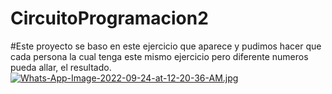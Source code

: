 # CircuitoProgramacion2
 #Este proyecto se baso en este ejercicio que aparece y pudimos hacer que cada persona la cual tenga este mismo ejercicio pero diferente numeros pueda allar, el resultado.
[![Whats-App-Image-2022-09-24-at-12-20-36-AM.jpg](https://i.postimg.cc/43KxX4ZS/Whats-App-Image-2022-09-24-at-12-20-36-AM.jpg)](https://postimg.cc/QB33b3FQ)

